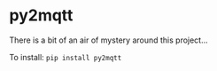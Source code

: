 
# py2mqtt
There is a bit of an air of mystery around this project...


To install:	```pip install py2mqtt```

